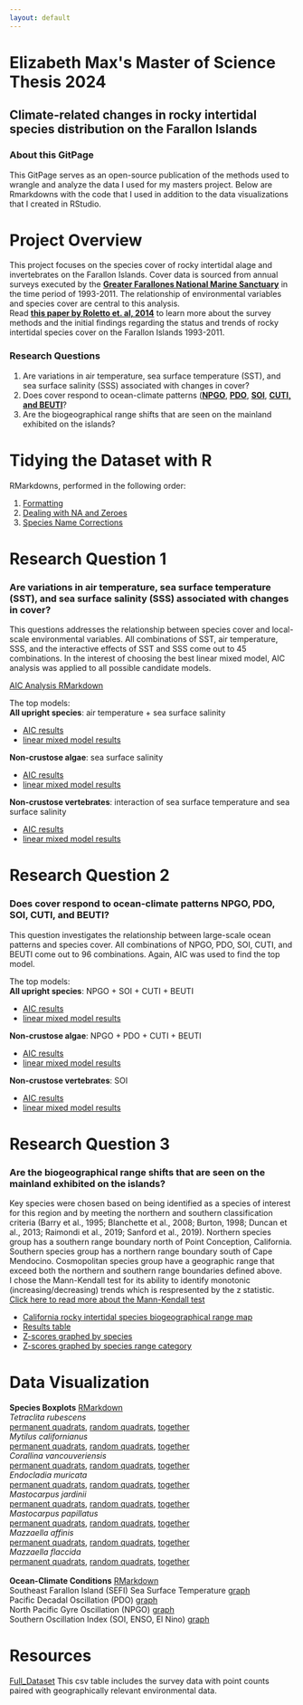 ```yaml
---
layout: default
---
```


# Elizabeth Max's Master of Science Thesis 2024
## Climate-related changes in rocky intertidal species distribution on the Farallon Islands

### **About this GitPage**<br>
This GitPage serves as an open-source publication of the methods used to wrangle and analyze the data I used for my masters project. Below are Rmarkdowns with the code that I used in addition to the data visualizations that I created in RStudio.<br>

# Project Overview
This project focuses on the species cover of rocky intertidal alage and invertebrates on the Farallon Islands. Cover data is sourced from annual surveys executed by the **[Greater Farallones National Marine Sanctuary](https://farallones.noaa.gov/science/intertidal.html)** in the time period of 1993-2011. The relationship of environmental variables and species cover are central to this analysis. <br>
Read <b>**[this paper by Roletto et. al, 2014](https://bioone.org/journals/monographs-of-the-western-north-american-naturalist/volume-7/issue-1/042.007.0120/Status-and-Trends-of-the-Rocky-Intertidal-Community-on-the/10.3398/042.007.0120.full)**</b> to learn more about the survey methods and the initial findings regarding the status and trends of rocky intertidal species cover on the Farallon Islands 1993-2011.

### **Research Questions**<br>
1. Are variations in air temperature, sea surface temperature (SST), and sea surface salinity (SSS) associated with changes in cover?<br>
2. Does cover respond to ocean-climate patterns (**[NPGO](https://www.psl.noaa.gov/gcos_wgsp/Timeseries/NPGO/)**, **[PDO](https://www.ncei.noaa.gov/access/monitoring/pdo/)**, **[SOI](https://www.ncei.noaa.gov/access/monitoring/enso/soi)**, **[CUTI, and BEUTI](https://mjacox.com/upwelling-indices/)**?<br>
3. Are the biogeographical range shifts that are seen on the mainland exhibited on the islands?<br>

# Tidying the Dataset with R 
RMarkdowns, performed in the following order:
1. [Formatting](https://elizabethmax.github.io/SEFI-Intertidal-1993-2011/Tidying_Data.1_Format.html) <br>
2. [Dealing with NA and Zeroes](https://elizabethmax.github.io/SEFI-Intertidal-1993-2011/Tidying_Data.2_NA.and.Zeroes.html) <br>
3. [Species Name Corrections](https://elizabethmax.github.io/SEFI-Intertidal-1993-2011/Tidying_Data.3_Name.Corrections.html)<br>

# Research Question 1
### Are variations in air temperature, sea surface temperature (SST), and sea surface salinity (SSS) associated with changes in cover?
This questions addresses the relationship between species cover and local-scale environmental variables. All combinations of SST, air temperature, SSS, and the interactive effects of SST and SSS come out to 45 combinations. In the interest of choosing the best linear mixed model, AIC analysis was applied to all possible candidate models.

[AIC Analysis RMarkdown]()

The top models: <br>
**All upright species**: air temperature + sea surface salinity
- [AIC results]()
- [linear mixed model results]() 

**Non-crustose algae**: sea surface salinity
- [AIC results]()
- [linear mixed model results]() 

**Non-crustose vertebrates**: interaction of sea surface temperature and sea surface salinity  
- [AIC results]()
- [linear mixed model results]()

# Research Question 2
### Does cover respond to ocean-climate patterns NPGO, PDO, SOI, CUTI, and BEUTI?
This question investigates the relationship between large-scale ocean patterns and species cover. All combinations of NPGO, PDO, SOI, CUTI, and BEUTI come out to 96 combinations. Again, AIC was used to find the top model.

The top models: <br>
**All upright species**: NPGO + SOI + CUTI + BEUTI  
- [AIC results]()
- [linear mixed model results]()
  
**Non-crustose algae**: NPGO + PDO + CUTI + BEUTI  
- [AIC results]()  
- [linear mixed model results]()

**Non-crustose vertebrates**: SOI
- [AIC results]()  
- [linear mixed model results]()  

# Research Question 3
### Are the biogeographical range shifts that are seen on the mainland exhibited on the islands?
Key species were chosen based on being identified as a species of interest for this region and by meeting the northern and southern classification criteria (Barry et al., 1995; Blanchette et al., 2008; Burton, 1998; Duncan et al., 2013; Raimondi et al., 2019; Sanford et al., 2019). 
Northern species group has a southern range boundary north of Point Conception, California.
Southern species group has a northern range boundary south of Cape Mendocino.
Cosmopolitan species group have a geographic range that exceed both the northern and southern range boundaries defined above. <br>
I chose the Mann-Kendall test for its ability to identify monotonic (increasing/decreasing) trends which is respresented by the z statistic. [Click here to read more about the Mann-Kendall test]() <br>
- [California rocky intertidal species biogeographical range map]() <br>
- [Results table]()<br>
- [Z-scores graphed by species]()<br>
- [Z-scores graphed by species range category]()<br>

# Data Visualization 
**Species Boxplots**  [RMarkdown](https://elizabethmax.github.io/SEFI-Intertidal-1993-2011/Species_DataViz.html)   
*Tetraclita rubescens*   
[permanent quadrats](https://elizabethmax.github.io/SEFI-Intertidal-1993-2011/TetraPermSqrt.png), [random quadrats](https://elizabethmax.github.io/SEFI-Intertidal-1993-2011/TetraRandSqrt.png), [together](https://elizabethmax.github.io/SEFI-Intertidal-1993-2011/TetraAllSqrt.png)  
*Mytilus californianus*   
[permanent quadrats](https://elizabethmax.github.io/SEFI-Intertidal-1993-2011/MytPermSqrt.png), [random quadrats](https://elizabethmax.github.io/SEFI-Intertidal-1993-2011/MytRandSqrt.png), [together](https://elizabethmax.github.io/SEFI-Intertidal-1993-2011/MytAllSqrt.png)  
*Corallina vancouveriensis*   
[permanent quadrats](https://elizabethmax.github.io/SEFI-Intertidal-1993-2011/CorPermSqrt.png), [random quadrats](https://elizabethmax.github.io/SEFI-Intertidal-1993-2011/CorRandSqrt.png), [together](https://elizabethmax.github.io/SEFI-Intertidal-1993-2011/CorAllSqrt.png)  
*Endocladia muricata*  
[permanent quadrats](https://elizabethmax.github.io/SEFI-Intertidal-1993-2011/EndoPermSqrt.png), [random quadrats](https://elizabethmax.github.io/SEFI-Intertidal-1993-2011/EndoRandSqrt.png), [together](https://elizabethmax.github.io/SEFI-Intertidal-1993-2011/EndoAllSqrt.png)  
*Mastocarpus jardinii*  
[permanent quadrats](https://elizabethmax.github.io/SEFI-Intertidal-1993-2011/MastJPermSqrt.png), [random quadrats](https://elizabethmax.github.io/SEFI-Intertidal-1993-2011/MastJRandSqrt.png), [together](https://elizabethmax.github.io/SEFI-Intertidal-1993-2011/MastJAllSqrt.png)  
*Mastocarpus papillatus*  
[permanent quadrats](https://elizabethmax.github.io/SEFI-Intertidal-1993-2011/MastPPermSqrt.png), [random quadrats](https://elizabethmax.github.io/SEFI-Intertidal-1993-2011/MastPRandSqrt.png), [together](https://elizabethmax.github.io/SEFI-Intertidal-1993-2011/MastPAllSqrt.png)  
*Mazzaella affinis*  
[permanent quadrats](https://elizabethmax.github.io/SEFI-Intertidal-1993-2011/MazzAPermSqrt.png), [random quadrats](https://elizabethmax.github.io/SEFI-Intertidal-1993-2011/MazzARandSqrt.png), [together](https://elizabethmax.github.io/SEFI-Intertidal-1993-2011/MazzAAllSqrt.png)  
*Mazzaella flaccida*  
[permanent quadrats](https://elizabethmax.github.io/SEFI-Intertidal-1993-2011/MazzFPermSqrt.png), [random quadrats](https://elizabethmax.github.io/SEFI-Intertidal-1993-2011/MazzFRandSqrt.png), [together](https://elizabethmax.github.io/SEFI-Intertidal-1993-2011/MazzFAllSqrt.png)<br><br> 
**Ocean-Climate Conditions** [RMarkdown](https://elizabethmax.github.io/SEFI-Intertidal-1993-2011/SEFIOcean-Climate.html)  
Southeast Farallon Island (SEFI) Sea Surface Temperature [graph](https://elizabethmax.github.io/SEFI-Intertidal-1993-2011/.html)  
Pacific Decadal Oscillation (PDO) [graph](https://elizabethmax.github.io/SEFI-Intertidal-1993-2011/.html)  
North Pacific Gyre Oscillation (NPGO) [graph](https://elizabethmax.github.io/SEFI-Intertidal-1993-2011/.html)  
Southern Oscillation Index (SOI, ENSO, El Nino) [graph](https://elizabethmax.github.io/SEFI-Intertidal-1993-2011/.html)  

# Resources
[Full_Dataset](https://elizabethmax.github.io/SEFI-Intertidal-1993-2011/SEFI_RockyIntertidalData_Bio-Env.html) This csv table includes the survey data with point counts paired with geographically relevant environmental data. 

